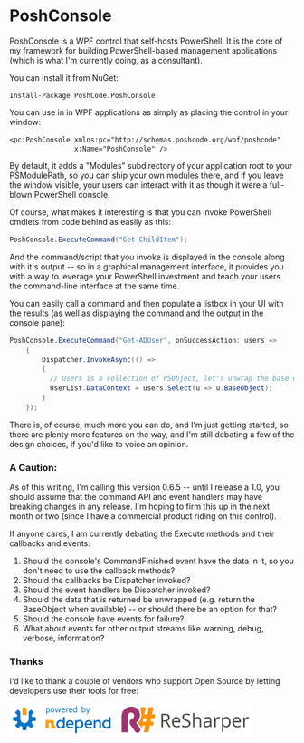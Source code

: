 # PoshConsole

PoshConsole is a WPF control that self-hosts PowerShell.
It is the core of my framework for building PowerShell-based management applications (which is what I'm currently doing, as a consultant). 

You can install it from NuGet:

```posh
Install-Package PoshCode.PoshConsole 
```


You can use in in WPF applications as simply as placing the control in your window:

```xaml
<pc:PoshConsole xmlns:pc="http://schemas.poshcode.org/wpf/poshcode"
                x:Name="PoshConsole" />
```

By default, it adds a "Modules" subdirectory of your application root to your PSModulePath, so you can ship your own modules there, and if you leave the window visible, your users can interact with it as though it were a full-blown PowerShell console.  

Of course, what makes it interesting is that you can invoke PowerShell cmdlets from code behind as easily as this:

```csharp
PoshConsole.ExecuteCommand("Get-ChildItem");
```

And the command/script that you invoke is displayed in the console along with it's output -- so in a graphical management interface, it provides you with a way to leverage your PowerShell investment and teach your users the command-line interface at the same time.

You can easily call a command and then populate a listbox in your UI with the results (as well as displaying the command and the output in the console pane):

```csharp
PoshConsole.ExecuteCommand("Get-ADUser", onSuccessAction: users => 
    {
        Dispatcher.InvokeAsync(() => 
        {
          // Users is a collection of PSObject, let's unwrap the base objects:
          UserList.DataContext = users.Select(u => u.BaseObject);
        }
    });
```

There is, of course, much more you can do, and I'm just getting started, so there are plenty more features on the way, and I'm still debating a few of the design choices, if you'd like to voice an opinion.


### A Caution:

As of this writing, I'm calling this version 0.6.5 -- until I release a 1.0, you should assume that the command API and event handlers may have breaking changes in any release. I'm hoping to firm this up in the next month or two (since I have a commercial product riding on this control).

If anyone cares, I am currently debating the Execute methods and their callbacks and events:

1. Should the console's CommandFinished event have the data in it, so you don't need to use the callback methods?
2. Should the callbacks be Dispatcher invoked?
3. Should the event handlers be Dispatcher invoked?
4. Should the data that is returned be unwrapped (e.g. return the BaseObject when available) -- or should there be an option for that?
5. Should the console have events for failure?
6. What about events for other output streams like warning, debug, verbose, information?

### Thanks

I'd like to thank a couple of vendors who support Open Source by letting developers use their tools for free:

![Analyzed by nDepend](thanks/poweredby-ndepend.png)
![Refactored by Resharper](thanks/refactoredby-resharper.png)